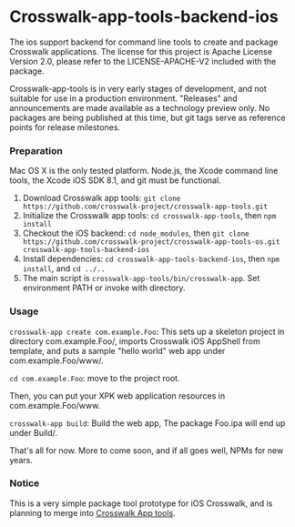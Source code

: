 Crosswalk-app-tools-backend-ios
===================

The ios support backend for command line tools to create and package Crosswalk applications. The license for this project is Apache License
Version 2.0, please refer to the LICENSE-APACHE-V2 included with the package.

Crosswalk-app-tools is in very early stages of development, and not suitable for use in a production environment. "Releases" and announcements are made available as a technology preview only. No packages are being published at this time, but git tags serve as reference points for release milestones.

### Preparation

Mac OS X is the only tested platform. Node.js, the Xcode command line tools, the Xcode iOS SDK 8.1, and git must be functional.

1. Download Crosswalk app tools: `git clone https://github.com/crosswalk-project/crosswalk-app-tools.git`
2. Initialize the Crosswalk app tools: `cd crosswalk-app-tools`, then `npm install`
3. Checkout the iOS backend: `cd node_modules`, then `git clone https://github.com/crosswalk-project/crosswalk-app-tools-os.git crosswalk-app-tools-backend-ios`
2. Install dependencies: `cd crosswalk-app-tools-backend-ios`, then `npm install`, and `cd ../..`
3. The main script is `crosswalk-app-tools/bin/crosswalk-app`. Set environment PATH or invoke with directory.

### Usage

`crosswalk-app create com.example.Foo`: This
sets up a skeleton project in directory com.example.Foo/, imports Crosswalk iOS AppShell from template, and puts a sample "hello world" web app under com.example.Foo/www/.

`cd com.example.Foo`: move to the project root.

Then, you can put your XPK web application resources in com.example.Foo/www.

`crosswalk-app build`: Build the web app, The package Foo.ipa will end up under Build/.

That's all for now. More to come soon, and if all goes well, NPMs for new years.

### Notice

This is a very simple package tool prototype for iOS Crosswalk, and is planning to merge into [Crosswalk App tools](https://github.com/crosswalk-project/crosswalk-app-tools.git).
